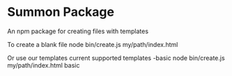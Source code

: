 # Summon Package

An npm package for creating files with templates

To create a blank file
node bin/create.js my/path/index.html

Or use our templates
current supported templates
-basic
  node bin/create.js my/path/index.html basic
